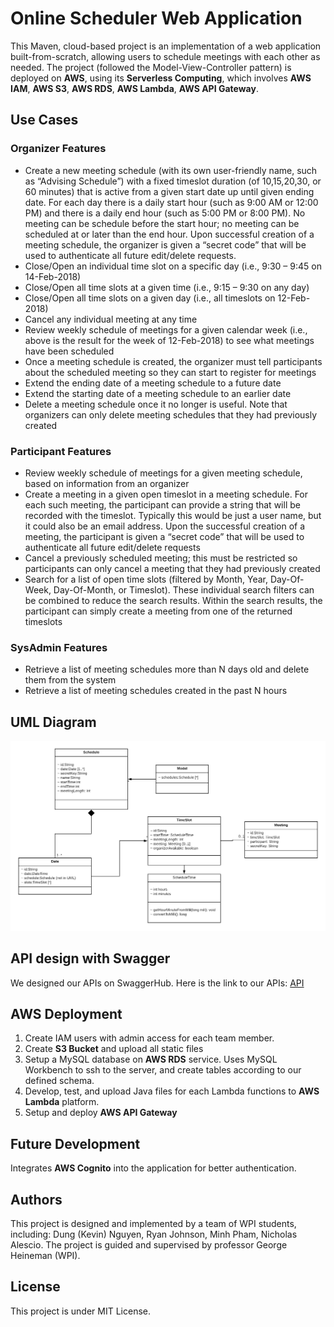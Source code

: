 # Online Scheduler Web Application

This Maven, cloud-based project is an implementation of a web application built-from-scratch, allowing users to schedule meetings with each other as needed. The project (followed the Model-View-Controller pattern) is deployed on __AWS__, using its __Serverless Computing__, which involves __AWS IAM__, __AWS S3__, __AWS RDS__, __AWS Lambda__, __AWS API Gateway__.  

## Use Cases
### Organizer Features
- Create a new meeting schedule (with its own user-friendly name, such as “Advising Schedule”) with a fixed timeslot duration (of 10,15,20,30, or 60 minutes) that is active from a given start date up until given ending date. For each day there is a daily start hour (such as 9:00 AM or 12:00 PM) and there is a daily end hour (such as 5:00 PM or 8:00 PM). No meeting can be schedule before the start hour; no meeting can be scheduled at or later than the end hour. Upon successful creation of a meeting schedule, the organizer is given a “secret code” that will be used to authenticate all future edit/delete requests.
- Close/Open an individual time slot on a specific day (i.e., 9:30 – 9:45 on 14-Feb-2018)
- Close/Open all time slots at a given time (i.e., 9:15 – 9:30 on any day)
- Close/Open all time slots on a given day (i.e., all timeslots on 12-Feb-2018)
- Cancel any individual meeting at any time
- Review weekly schedule of meetings for a given calendar week (i.e., above is the result for the week of 12-Feb-2018) to see what meetings have been scheduled
- Once a meeting schedule is created, the organizer must tell participants about the scheduled meeting so they can start to register for meetings
- Extend the ending date of a meeting schedule to a future date
- Extend the starting date of a meeting schedule to an earlier date
- Delete a meeting schedule once it no longer is useful. Note that organizers can only delete meeting schedules that they had previously created


### Participant Features
- Review weekly schedule of meetings for a given meeting schedule, based on information from an organizer
- Create a meeting in a given open timeslot in a meeting schedule. For each such meeting, the participant can provide a string that will be recorded with the timeslot. Typically this would be just a user name, but it could also be an email address. Upon the successful creation of a meeting, the participant is given a “secret code” that will be used to authenticate all future edit/delete requests
- Cancel a previously scheduled meeting; this must be restricted so participants can only cancel a meeting that they had previously created
- Search for a list of open time slots (filtered by Month, Year, Day-Of-Week, Day-Of-Month, or Timeslot). These individual search filters can be combined to reduce the search results. Within the search results, the participant can simply create a meeting from one of the returned timeslots


### SysAdmin Features
- Retrieve a list of meeting schedules more than N days old and delete them from the system
- Retrieve a list of meeting schedules created in the past N hours

## UML Diagram
![UML Diagram for all Entities](./UML.png)

## API design with Swagger
We designed our APIs on SwaggerHub. Here is the link to our APIs: 
[API](https://app.swaggerhub.com/apis/CS3733_Heze/Scheduler_API/1.0.0)

## AWS Deployment 
1. Create IAM users with admin access for each team member.
2. Create __S3 Bucket__ and upload all static files 
3. Setup a MySQL database on __AWS RDS__ service. Uses MySQL Workbench to ssh to the server, and create tables according to our defined schema.
4. Develop, test, and upload Java files for each Lambda functions to __AWS Lambda__ platform.
5. Setup and deploy __AWS API Gateway__ 

## Future Development
Integrates __AWS Cognito__ into the application for better authentication.

## Authors
This project is designed and implemented by a team of WPI students, including: Dung (Kevin) Nguyen, Ryan Johnson, Minh Pham, Nicholas Alescio. The project is guided and supervised by professor George Heineman (WPI).

## License
This project is under MIT License. 


